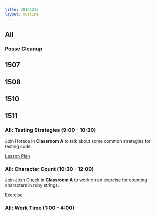 ```yaml
---
title: 20151215
layout: outline
---
```


## All

### Posse Cleanup

## 1507

## 1508

## 1510

## 1511

### All: Testing Strategies (9:00 - 10:30)

Join Horace in **Classroom A** to talk about
some common strategies for testing code

[Lesson Plan](https://github.com/turingschool/lesson_plans/blob/master/ruby_01-object_oriented_programming_with_ruby/testing_strategies_and_encapsulation.markdown)

### All: Character Count (10:30 - 12:00)

Join Josh Cheek in **Classroom A** to work on
an exercise for counting characters in ruby strings.

[Exercise](https://github.com/turingschool/challenges/blob/master/character_count.markdown)

### All: Work Time (1:00 - 4:00)
